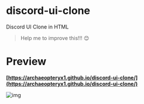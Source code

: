 # discord-ui-clone
Discord UI Clone in HTML

> Help me to improve this!!! 😊

# Preview
**[https://archaeopteryx1.github.io/discord-ui-clone/](https://archaeopteryx1.github.io/discord-ui-clone/)**

![img](https://i.imgur.com/1wB32B0.png)
